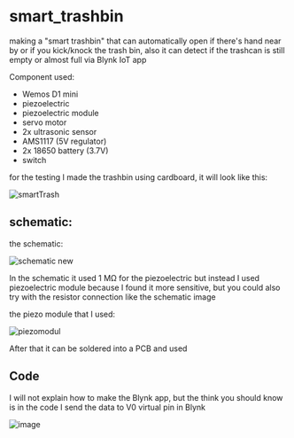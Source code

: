 # smart_trashbin

making a "smart trashbin" that can automatically open if there's hand near by or if you kick/knock the trash bin, also it can detect if the trashcan is still empty or almost full via Blynk IoT app

Component used:
- Wemos D1 mini
- piezoelectric
- piezoelectric module
- servo motor
- 2x ultrasonic sensor
- AMS1117 (5V regulator)
- 2x 18650 battery (3.7V)
- switch


for the testing I made the trashbin using cardboard, it will look like this:

![smartTrash](https://user-images.githubusercontent.com/105662575/224465232-4e87f00f-9a2a-491c-8eb9-217286939902.jpg)


## schematic:

the schematic:

![schematic new](https://user-images.githubusercontent.com/105662575/224465222-6e38b0c4-1f0a-4fcf-b59c-95ffcd8f3179.png)


In the schematic it used 1 MΩ for the piezoelectric but instead I used piezoelectric module because I found it more sensitive, but you could also try with the resistor connection like the schematic image

the piezo module that I used:

![piezomodul](https://user-images.githubusercontent.com/105662575/223737358-cd96f87f-9d74-49e9-adb6-5efe5d64262e.jpg)

After that it can be soldered into a PCB and used

## Code

I will not explain how to make the Blynk app, but the think you should know is in the code I send the data to V0 virtual pin in Blynk

![image](https://user-images.githubusercontent.com/105662575/224479754-273ff7a8-3b13-45ee-b1a0-0db3b39b7ede.png)

